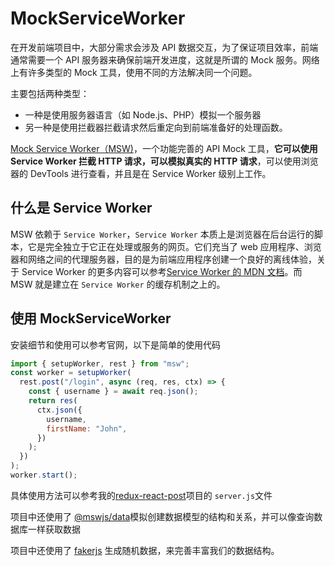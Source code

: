 # MockServiceWorker

在开发前端项目中，大部分需求会涉及 API 数据交互，为了保证项目效率，前端通常需要一个 API 服务器来确保前端开发进度，这就是所谓的 Mock 服务。网络上有许多类型的 Mock 工具，使用不同的方法解决同一个问题。

主要包括两种类型：

- 一种是使用服务器语言（如 Node.js、PHP）模拟一个服务器
- 另一种是使用拦截器拦截请求然后重定向到前端准备好的处理函数。

[Mock Service Worker（MSW)](https://juejin.cn/post/7018732383067176991)，一个功能完善的 API Mock 工具，**它可以使用 Service Worker 拦截 HTTP 请求，可以模拟真实的 HTTP 请求**，可以使用浏览器的 DevTools 进行查看，并且是在 Service Worker 级别上工作。

## 什么是 Service Worker

MSW 依赖于 `Service Worker`，`Service Worker` 本质上是浏览器在后台运行的脚本，它是完全独立于它正在处理或服务的网页。它们充当了 web 应用程序、浏览器和网络之间的代理服务器，目的是为前端应用程序创建一个良好的离线体验，关于 Service Worker 的更多内容可以参考[Service Worker 的 MDN 文档](https://developer.mozilla.org/zh-CN/docs/Web/API/Service_Worker_API)。而 MSW 就是建立在 `Service Worker` 的缓存机制之上的。

## 使用 MockServiceWorker

安装细节和使用可以参考官网，以下是简单的使用代码

```js
import { setupWorker, rest } from "msw";
const worker = setupWorker(
  rest.post("/login", async (req, res, ctx) => {
    const { username } = await req.json();
    return res(
      ctx.json({
        username,
        firstName: "John",
      })
    );
  })
);
worker.start();
```

具体使用方法可以参考我的[redux-react-post]()项目的 `server.js`文件

项目中还使用了 [@mswjs/data](https://github.com/mswjs/data)模拟创建数据模型的结构和关系，并可以像查询数据库一样获取数据

项目中还使用了 [fakerjs](https://github.com/faker-js/faker) 生成随机数据，来完善丰富我们的数据结构。
